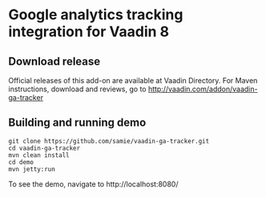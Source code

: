 # Google analytics tracking integration for Vaadin 8



## Download release

Official releases of this add-on are available at Vaadin Directory. For Maven instructions, download and reviews, go to http://vaadin.com/addon/vaadin-ga-tracker

## Building and running demo

    git clone https://github.com/samie/vaadin-ga-tracker.git
    cd vaadin-ga-tracker
    mvn clean install
    cd demo
    mvn jetty:run

To see the demo, navigate to http://localhost:8080/